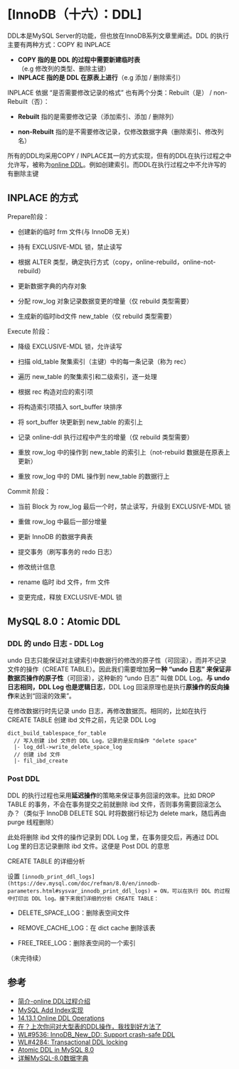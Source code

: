 
# [InnoDB（十六）：DDL]

DDL本是MySQL Server的功能，但也放在InnoDB系列文章里阐述。DDL 的执行主要有两种方式：COPY 和 INPLACE

*   **COPY 指的是 DDL 的过程中需要新建临时表**（e.g 修改列的类型、删除主键）
*   **INPLACE **指的是 DDL 在原表上进行****（e.g 添加 / 删除索引）

INPLACE 依据 “是否需要修改记录的格式” 也有两个分类：Rebuilt（是） / non-Rebuilt（否）：

*   **Rebuilt** 指的是需要修改记录（添加索引、添加 / 删除列）  
    
*   **non-Rebuilt** 指的是不需要修改记录，仅修改数据字典（删除索引、修改列名）  
    

所有的DDL均采用COPY / INPLACE其一的方式实现，但有的DDL在执行过程之中允许写，被称为[online DDL](https://dev.mysql.com/doc/refman/5.7/en/innodb-online-ddl-operations.html)。例如创建索引。而DDL在执行过程之中不允许写的有删除主键

## INPLACE 的方式

Prepare阶段：

*   创建新的临时 frm 文件(与 InnoDB 无关)
    
*   持有 EXCLUSIVE-MDL 锁，禁止读写
    
*   根据 ALTER 类型，确定执行方式（copy，online-rebuild，online-not-rebuild）
    
*   更新数据字典的内存对象
    
*   分配 row\_log 对象记录数据变更的增量（仅 rebuild 类型需要）
    
*   生成新的临时ibd文件 new\_table（仅 rebuild 类型需要）
    

Execute 阶段：

*   降级 EXCLUSIVE-MDL 锁，允许读写
    
*   扫描 old\_table 聚集索引（主键）中的每一条记录（称为 rec）
    
*   遍历 new\_table 的聚集索引和二级索引，逐一处理
    
*   根据 rec 构造对应的索引项
    
*   将构造索引项插入 sort\_buffer 块排序
    
*   将 sort\_buffer 块更新到 new\_table 的索引上
    
*   记录 online-ddl 执行过程中产生的增量（仅 rebuild 类型需要）
    
*   重放 row\_log 中的操作到 new\_table 的索引上（not-rebuild 数据是在原表上更新）
    
*   重放 row\_log 中的 DML 操作到 new\_table 的数据行上
    

Commit 阶段：

*   当前 Block 为 row\_log 最后一个时，禁止读写，升级到 EXCLUSIVE-MDL 锁
    
*   重做 row\_log 中最后一部分增量
    
*   更新 InnoDB 的数据字典表
    
*   提交事务（刷写事务的 redo 日志）
    
*   修改统计信息
    
*   rename 临时 ibd 文件，frm 文件
    
*   变更完成，释放 EXCLUSIVE-MDL 锁
    

## MySQL 8.0：Atomic DDL

### DDL 的 undo 日志 - DDL Log

undo 日志只能保证对主键索引中数据行的修改的原子性（可回滚），而并不记录文件的操作（CREATE TABLE）。因此我们需要增加**另一种 “undo 日志” 来保证非数据页操作的原子性**（可回滚），这种新的 “undo 日志” 叫做 DDL Log。**与 undo 日志相同，DDL Log 也是逻辑日志**，DDL Log 回滚原理也是执行**原操作的反向操作**来达到“回滚的效果”。

在修改数据行时先记录 undo 日志，再修改数据页。相同的，比如在执行 CREATE TABLE 创建 ibd 文件之前，先记录 DDL Log

```plain
dict_build_tablespace_for_table
  // 写入创建 ibd 文件的 DDL Log，记录的是反向操作 "delete space"
  |- log_ddl->write_delete_space_log
  // 创建 ibd 文件
  |- fil_ibd_create
```

### Post DDL

DDL 的执行过程也采用**延迟操作**的策略来保证事务回滚的效率。比如 DROP TABLE 的事务，不会在事务提交之前就删除 ibd 文件，否则事务需要回滚怎么办？（类似于 InnoDB DELETE SQL 时将数据行标记为 delete mark，随后再由 purge 线程删除）

此处将删除 ibd 文件的操作记录到 DDL Log 里，在事务提交后，再通过 DDL Log 里的日志记录删除 ibd 文件。这便是 Post DDL 的意思

  
CREATE TABLE 的详细分析

设置 `[innodb_print_ddl_logs](https://dev.mysql.com/doc/refman/8.0/en/innodb-parameters.html#sysvar_innodb_print_ddl_logs) = ON，可以在执行 DDL 的过程中打印出 DDL log。接下来我们详细的分析 CREATE TABLE：`

*   DELETE\_SPACE\_LOG：删除表空间文件
    
*   REMOVE\_CACHE\_LOG：在 dict cache 删除该表
    
*   FREE\_TREE\_LOG：删除表空间的一个索引
    

（未完待续）

## 参考

*   [简介-online DDL过程介绍](https://cloud.tencent.com/developer/article/1006513)
*   [MySQL Add Index实现](http://hedengcheng.com/?p=421)
*   [14.13.1 Online DDL Operations](https://dev.mysql.com/doc/refman/5.7/en/innodb-online-ddl-operations.html#online-ddl-index-syntax-notes)
*   [在？上次你问对大型表的DDL操作，我找到好方法了](https://dbaplus.cn/news-11-2552-1.html)
*   [WL#9536: InnoDB\_New\_DD: Support crash-safe DDL](https://dev.mysql.com/worklog/task/?id=9536)
*   [WL#4284: Transactional DDL locking](https://dev.mysql.com/worklog/task/?id=4284)
*   [Atomic DDL in MySQL 8.0](https://mysqlserverteam.com/atomic-ddl-in-mysql-8-0/)
*   [详解MySQL-8.0数据字典](https://cloud.tencent.com/developer/article/1427699)


